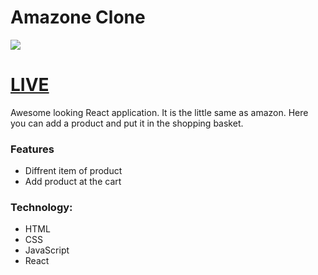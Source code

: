 # Amazone Clone
![](https://i.imgur.com/guA4HUC.png)

# [LIVE](https://amazon-clone1.netlify.app/)

Awesome looking React application. It is the little same as amazon. Here you can add a product and put it in the shopping basket.

### Features
- Diffrent item of product
- Add product at the cart

### Technology:
- HTML
- CSS
- JavaScript
- React
